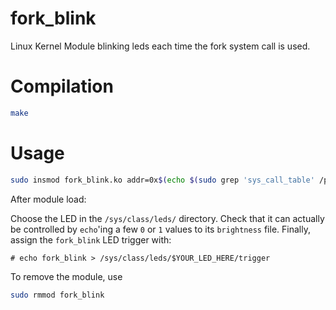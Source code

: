 # fork_blink
Linux Kernel Module blinking leds each time the fork system call is used.

# Compilation
```bash
make
```

# Usage
```bash
sudo insmod fork_blink.ko addr=0x$(echo $(sudo grep 'sys_call_table' /proc/kallsyms | cut -d' ' -f1) | cut -d' ' -f1)
```

After module load:

Choose the LED in the `/sys/class/leds/` directory. Check that it can actually
be controlled by `echo`'ing a few `0` or `1` values to its `brightness` file.
Finally, assign the `fork_blink` LED trigger with:
```
# echo fork_blink > /sys/class/leds/$YOUR_LED_HERE/trigger
```

To remove the module, use
```bash
sudo rmmod fork_blink
```
